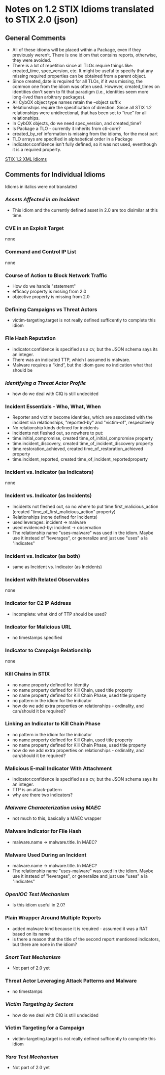 # Notes on 1.2 STIX Idioms translated to STIX 2.0 (json)

## General Comments
* All of these idioms will be placed within a Package, even if they previously weren’t.  There is one idiom that contains reports, otherwise, they were avoided.
* There is a lot of repetition since all TLOs require things like: created_time, spec_version, etc.  It might be useful to specify that any missing required properties can be obtained from a parent object.
* Since created_date is required for all TLOs, if it was missing, the common one from the idiom was often used.  However, created_times on identities don't seem to fit that paradigm (i.e., identities seem more long-lived than arbitrary packages).
* All CybOX object type names retain the –object suffix
* Relationships require the specification of direction. Since all STIX 1.2 relationships were unidirectional, that has been set to “true” for all relationships.
* In CybOX objects, do we need spec_version, and created_time?
* Is Package a TLO - currently it inherits from cti-core?
* created_by_ref information is missing from the idioms, for the most part 
* TLO arrays are specified in alphabetical order in a Package
* indicator:confidence isn't fully defined, so it was not used, eventhough it is a required property.

[STIX 1.2 XML Idioms](http://stixproject.github.io/documentation/idioms/)

## Comments for Individual Idioms

Idioms in italics were not translated

### *Assets Affected in an Incident*
* This idiom and the currently defined asset in 2.0 are too disimilar at this time.

### CVE in an Exploit Target
none

### Command and Control IP List
none

### Course of Action to Block Network Traffic
* How do we handle "statement"
* efficacy property is mssing from 2.0
* objective property is missing from 2.0
    
### Defining Campaigns vs Threat Actors
* victim-targeting.target is not really defined sufficently to complete this idiom
    
### File Hash Reputation
* indicator:confidence is specified as a cv, but the JSON schema says its an integer.
* There was an indicated TTP, which I assumed is malware.
* Malware requires a “kind”, but the idiom gave no indication what that should be

### *Identifying a Threat Actor Profile*
* how do we deal with CIQ is still undecided

### Incident Essentials - Who, What, When
* Reporter and victim become identities, which are associated with the incident via relationships, "reported-by" and "victim-of", respecitively
* No relationship kinds defined for incidents
* incidents not fleshed out, so nowhere to put:
 * time.initial_compromise, created time_of_initial_compromise property
 * time.incident_discovery, created time_of_incident_discovery property
 * time.restoration_achieved, created time_of_restoration_achieved property
 * time.incident_reported, created time_of_incident_reportedproperty
    
### Incident vs. Indicator (as Indicators)
none

### Incident vs. Indicator (as Incidents)
* Incidents not fleshed out, so no where to put time.first_malicious_action (created "time_of_first_malicious_action" property)
* Relationships (none defined for Incidents)
 * used leverages: incident -> malware
 * used evidenced-by: incident -> observation
* The relationship name "uses-malware" was used in the idiom.  Maybe use it instead of "leverages", or generalize and just use "uses" a la "indicates"
        
### Incident vs. Indicator (as both)
* same as Incident vs. Indicator (as Incidents)

### Incident with Related Observables
none

### Indicator for C2 IP Address
* incomplete: what kind of TTP should be used?
    
### Indicator for Malicious URL
* no timestamps specified
    
### Indicator to Campaign Relationship
none

### Kill Chains in STIX
* no name property defined for Identity
* no name property defined for Kill Chain, used title property
* no name property defined for Kill Chain Phase, used title property
* no pattern in the idiom for the indicator
* how do we add extra properties on relationships - ordinality, and can/should it be required?

### Linking an Indicator to Kill Chain Phase
* no pattern in the idiom for the indicator
* no name property defined for Kill Chain, used title property 
* no name property defined for Kill Chain Phase, used title property 
* how do we add extra properties on relationships - ordinality, and can/should it be required?
    
### Malicious E-mail Indicator With Attachment
* indicator:confidence is specified as a cv, but the JSON schema says its an integer.
* TTP is an attack-pattern
* why are there two indicators?

### *Malware Characterization using MAEC*
* not much to this, basically a MAEC wrapper
    
### Malware Indicator for File Hash
* malware.name -> malware.title. In MAEC?

### Malware Used During an Incident
* malware.name -> malware.title. In MAEC?
* The relationship name "uses-malware" was used in the idiom.  Maybe use it instead of "leverages", or generalize and just use "uses" a la "indicates"
    
### *OpenIOC Test Mechanism*
* Is this idiom useful in 2.0?

### Plain Wrapper Around Multiple Reports
* added malware kind because it is required - assumed it was a RAT based on its name
* is there a reason that the title of the second report mentioned indicators, but there are none in the idiom?
    
### *Snort Test Mechanism*
* Not part of 2.0 yet

### Threat Actor Leveraging Attack Patterns and Malware
* no timestamps

### *Victim Targeting by Sectors*
* how do we deal with CIQ is still undecided

### Victim Targeting for a Campaign
* victim-targeting.target is not really defined sufficently to complete this idiom
    
### *Yara Test Mechanism*
* Not part of 2.0 yet


